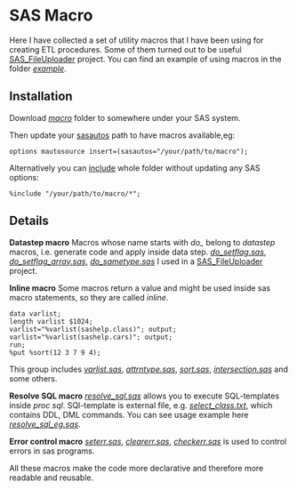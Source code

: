 # SAS Macro
Here I have collected a set of utility macros that I have been using for creating ETL procedures.
Some of them turned out to be useful [SAS_FileUploader](https://github.com/SamSvet/SAS_FileUploader) project.
You can find an example of using macros in the folder [*example*](example).

## Installation
Download [*macro*](macro) folder to somewhere under your SAS system. 

Then update your [sasautos](https://documentation.sas.com/doc/en/pgmsascdc/9.4_3.5/mcrolref/p12b2qq72dkxpsn1e19y57emerr6.htm) path to have macros available,eg:
```sas
options mautosource insert=(sasautos="/your/path/to/macro");
```

Alternatively you can [include](https://documentation.sas.com/doc/en/pgmsascdc/9.4_3.2/lestmtsglobal/p1s3uhhqtscz2sn1otiatbovfn1t.htm) whole folder without updating any SAS options:
```sas
%include "/your/path/to/macro/*";
```

## Details

**Datastep macro**
Macros whose name starts with _do\__ belong to _datastep_ macros, i.e. generate code and apply inside data step.
[*do_setflag.sas*](macro/do_setflag.sas), [*do_setflag_array.sas*](macro/do_setflag_array.sas), [*do_sametype.sas*](macro/do_sametype.sas) I used in a [SAS_FileUploader](https://github.com/SamSvet/SAS_FileUploader) project.

**Inline macro**
Some macros return a value and might be used inside sas macro statements, so they are called _inline_.
```sas
data varlist;
length varlist $1024;
varlist="%varlist(sashelp.class)"; output;
varlist="%varlist(sashelp.cars)"; output;
run;
%put %sort(12 3 7 9 4);
```
This group includes [*varlist.sas*](macro/varlist.sas), [*attrntype.sas*](macro/attrntype.sas), [*sort.sas*](macro/sort.sas), [*intersection.sas*](macro/intersection.sas) and some others.

**Resolve SQL macro**
[*resolve_sql.sas*](macro/resolve_sql.sas) allows you to execute SQL-templates inside _proc sql_.
SQl-template is external file, e.g. [*select_class.txt*](example/select_class.txt), which contains DDL, DML commands. You can see usage example here [*resolve_sql_eg.sas*](example/resolve_sql_eg.sas). 

**Error control macro**
[*seterr.sas*](macro/seterr.sas), [*clearerr.sas*](macro/clearerr.sas), [*checkerr.sas*](macro/checkerr.sas) is used to control errors in sas programs.

All these macros make the code more declarative and therefore more readable and reusable. 